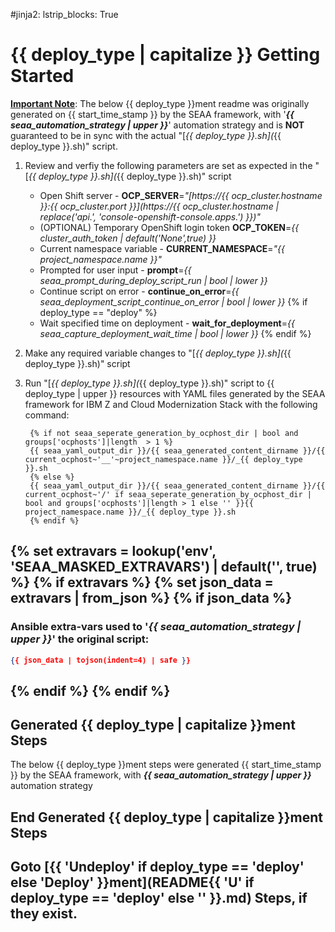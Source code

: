 #jinja2: lstrip_blocks: True
# {{ deploy_type | capitalize }} Getting Started
**[Important Note](.)**: The below {{ deploy_type }}ment readme was originally generated on {{ start_time_stamp }} by the SEAA framework, with '**_{{ seaa_automation_strategy | upper }}_**' automation strategy and is **NOT** guaranteed to be in sync with the actual "[_{{ deploy_type }}.sh](_{{ deploy_type }}.sh)" script.

1. Review and verfiy the following parameters are set as expected in the "[_{{ deploy_type }}.sh](_{{ deploy_type }}.sh)" script
     - Open Shift server - **OCP_SERVER**=_"[https://{{ ocp_cluster.hostname }}:{{ ocp_cluster.port }}](https://{{ ocp_cluster.hostname | replace('api.', 'console-openshift-console.apps.') }})"_
     - (OPTIONAL) Temporary OpenShift login token **OCP_TOKEN**=_{{ cluster_auth_token | default('None',true) }}_
     - Current namespace variable - **CURRENT_NAMESPACE**=_"{{ project_namespace.name }}"_
     - Prompted for user input - **prompt**=_{{ seaa_prompt_during_deploy_script_run | bool | lower }}_
     - Continue script on error - **continue_on_error**=_{{ seaa_deployment_script_continue_on_error | bool | lower }}_
{% if deploy_type == "deploy" %}
     - Wait specified time on deployment - **wait_for_deployment**=_{{ seaa_capture_deployment_wait_time | bool | lower }}_
{% endif %}
2. Make any required variable changes to "[_{{ deploy_type }}.sh](_{{ deploy_type }}.sh)" script
3. Run "[_{{ deploy_type }}.sh](_{{ deploy_type }}.sh)" script to {{ deploy_type | upper }} resources with YAML files generated by the SEAA framework for IBM Z and Cloud Modernization Stack with the following command:

    ```
     {% if not seaa_seperate_generation_by_ocphost_dir | bool and groups['ocphosts']|length  > 1 %}
     {{ seaa_yaml_output_dir }}/{{ seaa_generated_content_dirname }}/{{ current_ocphost~'__'~project_namespace.name }}/_{{ deploy_type }}.sh
     {% else %}
     {{ seaa_yaml_output_dir }}/{{ seaa_generated_content_dirname }}/{{ current_ocphost~'/' if seaa_seperate_generation_by_ocphost_dir | bool and groups['ocphosts']|length > 1 else '' }}{{ project_namespace.name }}/_{{ deploy_type }}.sh
     {% endif %}
    ```
{% set extravars = lookup('env', 'SEAA_MASKED_EXTRAVARS') | default('', true) %}
{% if extravars %}
  {% set json_data = extravars | from_json %}
  {% if json_data %}
--------------------------------
### Ansible extra-vars used to '**_{{ seaa_automation_strategy | upper }}_**' the original script:
```json
{{ json_data | tojson(indent=4) | safe }}
```
  {% endif %}
{% endif %}
--------------------------------
<style>
pre code.json {
  font-size: smaller;
}
</style>
## Generated {{ deploy_type | capitalize }}ment Steps
The below {{ deploy_type }}ment steps were generated {{ start_time_stamp }} by the SEAA framework, with **_{{ seaa_automation_strategy | upper }}_** automation strategy

## End Generated {{ deploy_type | capitalize }}ment Steps

## Goto [{{ 'Undeploy' if deploy_type == 'deploy' else 'Deploy' }}ment](README{{ 'U' if deploy_type == 'deploy' else '' }}.md) Steps, if they exist.

